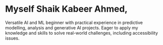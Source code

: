 # Myself Shaik Kabeer Ahmed,
Versatile AI and ML beginner with practical experience in predictive modelling, analysis and generative AI projects. Eager to apply my knowledge and skills to solve real-world challenges, including accessibility issues.
